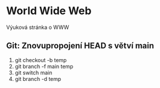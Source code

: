 # World Wide Web
Výuková stránka o WWW

## Git: Znovupropojení HEAD s větví main
1. git checkout -b temp
2. git branch -f main temp
3. git switch main
4. git branch -d temp